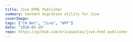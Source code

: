 ```yaml
---
title: Jive HTML Publisher
summary: Content migration utility for Jive
coverImage:
tags: ["C#.Net", "Jive", "WPF"]
date: "2018-03-19"
repo: https://github.com/ericanastas/jive-html-publisher
---
```

